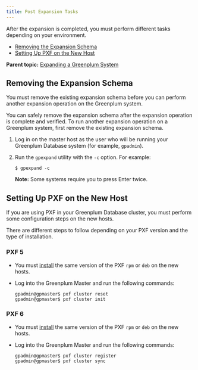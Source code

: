 ```yaml
---
title: Post Expansion Tasks 
---
```


After the expansion is completed, you must perform different tasks depending on your environment.

-   [Removing the Expansion Schema](#topic_xvp_5p2_hpb)
-   [Setting Up PXF on the New Host](#topic_pxl_1q2_hpb)

**Parent topic:** [Expanding a Greenplum System](../expand/expand-main.html)

## <a id="topic_xvp_5p2_hpb"></a>Removing the Expansion Schema 

You must remove the existing expansion schema before you can perform another expansion operation on the Greenplum system.

You can safely remove the expansion schema after the expansion operation is complete and verified. To run another expansion operation on a Greenplum system, first remove the existing expansion schema.

1.  Log in on the master host as the user who will be running your Greenplum Database system \(for example, `gpadmin`\).
2.  Run the `gpexpand` utility with the `-c` option. For example:

    ```
    $ gpexpand -c
    ```

    **Note:** Some systems require you to press Enter twice.


## <a id="topic_pxl_1q2_hpb"></a>Setting Up PXF on the New Host 

If you are using PXF in your Greenplum Database cluster, you must perform some configuration steps on the new hosts.

There are different steps to follow depending on your PXF version and the type of installation.

### <a id="pxf5"></a>PXF 5 

-   You must [install](../../../pxf/latest/installing_pxf.html) the same version of the PXF `rpm` or `deb` on the new hosts.
-   Log into the Greenplum Master and run the following commands:

    ```
    gpadmin@gpmaster$ pxf cluster reset
    gpadmin@gpmaster$ pxf cluster init
    ```


### <a id="pxf6"></a>PXF 6 

-   You must [install](../../../pxf/latest/installing_pxf.html) the same version of the PXF `rpm` or `deb` on the new hosts.
-   Log into the Greenplum Master and run the following commands:

    ```
    gpadmin@gpmaster$ pxf cluster register
    gpadmin@gpmaster$ pxf cluster sync
    ```


